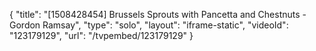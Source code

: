 {
    "title": "[1508428454] Brussels Sprouts with Pancetta and Chestnuts - Gordon Ramsay",
    "type": "solo",
    "layout": "iframe-static",
    "videoId": "123179129",
    "url": "\/tvpembed\/123179129"
}